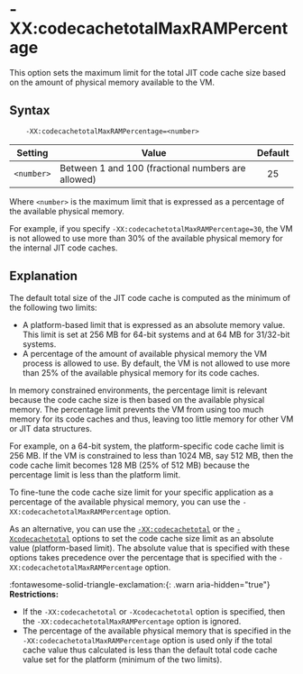 <!--
* Copyright (c) 2017, 2022 IBM Corp. and others
*
* This program and the accompanying materials are made
* available under the terms of the Eclipse Public License 2.0
* which accompanies this distribution and is available at
* https://www.eclipse.org/legal/epl-2.0/ or the Apache
* License, Version 2.0 which accompanies this distribution and
* is available at https://www.apache.org/licenses/LICENSE-2.0.
*
* This Source Code may also be made available under the
* following Secondary Licenses when the conditions for such
* availability set forth in the Eclipse Public License, v. 2.0
* are satisfied: GNU General Public License, version 2 with
* the GNU Classpath Exception [1] and GNU General Public
* License, version 2 with the OpenJDK Assembly Exception [2].
*
* [1] https://www.gnu.org/software/classpath/license.html
* [2] https://openjdk.org/legal/assembly-exception.html
*
* SPDX-License-Identifier: EPL-2.0 OR Apache-2.0 OR GPL-2.0-only WITH Classpath-exception-2.0 OR GPL-2.0-only WITH OpenJDK-assembly-exception-1.0
-->

# -XX:codecachetotalMaxRAMPercentage

This option sets the maximum limit for the total JIT code cache size based on the amount of physical memory available to the VM.

## Syntax

        -XX:codecachetotalMaxRAMPercentage=<number>

| Setting                 | Value      | Default                     |
|-------------------------|------------|:---------------------------:|
| `<number>`    | Between 1 and 100 (fractional numbers are allowed) |  25                       |

Where `<number>` is the maximum limit that is expressed as a percentage of the available physical memory.

For example, if you specify `-XX:codecachetotalMaxRAMPercentage=30`, the VM is not allowed to use more than 30% of the available physical memory for the internal JIT code caches.

## Explanation

The default total size of the JIT code cache is computed as the minimum of the following two limits:

- A platform-based limit that is expressed as an absolute memory value. This limit is set at 256 MB for 64-bit systems and at 64 MB for 31/32-bit systems.
- A percentage of the amount of available physical memory the VM process is allowed to use. By default, the VM is not allowed to use more than 25% of the available physical memory for its code caches.

In memory constrained environments, the percentage limit is relevant because the code cache size is then based on the available physical memory. The percentage limit prevents the VM from using too much memory for its code caches and thus, leaving too little memory for other VM or JIT data structures.

For example, on a 64-bit system, the platform-specific code cache limit is 256 MB. If the VM is constrained to less than 1024 MB, say 512 MB, then the code cache limit becomes 128 MB (25% of 512 MB) because the percentage limit is less than the platform limit.

To fine-tune the code cache size limit for your specific application as a percentage of the available physical memory, you can use the `-XX:codecachetotalMaxRAMPercentage` option.

As an alternative, you can use the [`-XX:codecachetotal`](xxcodecachetotal.md) or the [`-Xcodecachetotal`](xcodecachetotal.md) options to set the code cache size limit as an absolute value (platform-based limit). The absolute value that is specified with these options takes precedence over the percentage that is specified with the `-XX:codecachetotalMaxRAMPercentage` option.

:fontawesome-solid-triangle-exclamation:{: .warn aria-hidden="true"} **Restrictions:**

- If the `-XX:codecachetotal` or `-Xcodecachetotal` option is specified, then the `-XX:codecachetotalMaxRAMPercentage` option is ignored.
- The percentage of the available physical memory that is specified in the `-XX:codecachetotalMaxRAMPercentage` option is used only if the total cache value thus calculated is less than the default total code cache value set for the platform (minimum of the two limits).


<!-- ==== END OF TOPIC ==== xxcodecachetotalmaxrampercentage.md ==== -->
